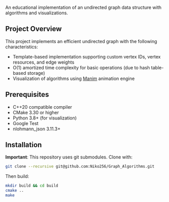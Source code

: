 An educational implementation of an undirected graph data structure with algorithms and visualizations.

## Project Overview

This project implements an efficient undirected graph with the following characteristics:

- Template-based implementation supporting custom vertex IDs, vertex resources, and edge weights
- O(1) amortized time complexity for basic operations (due to hash table-based storage)
- Visualization of algorithms using [Manim](https://github.com/3b1b/manim) animation engine

## Prerequisites

- C++20 compatible compiler
- CMake 3.30 or higher
- Python 3.8+ (for visualization)
- Google Test
- nlohmann_json 3.11.3+

## Installation

**Important**: This repository uses git submodules. Clone with:

```bash
git clone --recursive git@github.com:Niko256/Graph_Algorithms.git
```

Then build:

```bash
mkdir build && cd build
cmake ..
make
```
